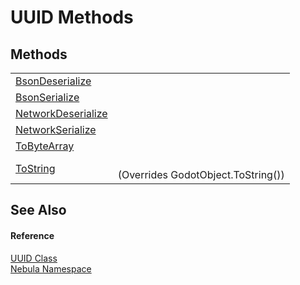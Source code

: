 # UUID Methods




## Methods
<table>
<tr>
<td><a href="M_Nebula_UUID_BsonDeserialize">BsonDeserialize</a></td>
<td> </td></tr>
<tr>
<td><a href="M_Nebula_UUID_BsonSerialize">BsonSerialize</a></td>
<td> </td></tr>
<tr>
<td><a href="M_Nebula_UUID_NetworkDeserialize">NetworkDeserialize</a></td>
<td> </td></tr>
<tr>
<td><a href="M_Nebula_UUID_NetworkSerialize">NetworkSerialize</a></td>
<td> </td></tr>
<tr>
<td><a href="M_Nebula_UUID_ToByteArray">ToByteArray</a></td>
<td> </td></tr>
<tr>
<td><a href="M_Nebula_UUID_ToString">ToString</a></td>
<td><br />(Overrides GodotObject.ToString())</td></tr>
</table>

## See Also


#### Reference
<a href="T_Nebula_UUID">UUID Class</a>  
<a href="N_Nebula">Nebula Namespace</a>  
